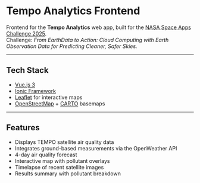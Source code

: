# Tempo Analytics Frontend

Frontend for the **Tempo Analytics** web app, built for the [NASA Space Apps Challenge 2025](https://www.spaceappschallenge.org/).  
Challenge: *From EarthData to Action: Cloud Computing with Earth Observation Data for Predicting Cleaner, Safer Skies.*

---

## Tech Stack
- [Vue.js 3](https://vuejs.org/)  
- [Ionic Framework](https://ionicframework.com/)  
- [Leaflet](https://leafletjs.com/) for interactive maps  
- [OpenStreetMap](https://www.openstreetmap.org/) + [CARTO](https://carto.com/) basemaps  

---

## Features
- Displays TEMPO satellite air quality data  
- Integrates ground-based measurements via the OpenWeather API  
- 4-day air quality forecast  
- Interactive map with pollutant overlays  
- Timelapse of recent satellite images  
- Results summary with pollutant breakdown
